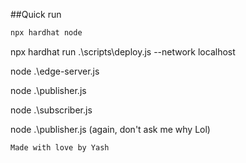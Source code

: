 ##Quick run 

```bash
npx hardhat node
```

npx hardhat run .\scripts\deploy.js --network localhost 

node .\edge-server.js

node .\publisher.js

node .\subscriber.js

node .\publisher.js (again, don't ask me why Lol)

```
Made with love by Yash

